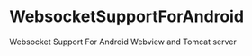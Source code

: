 WebsocketSupportForAndroid
==============================

Websocket Support For Android Webview and Tomcat server

